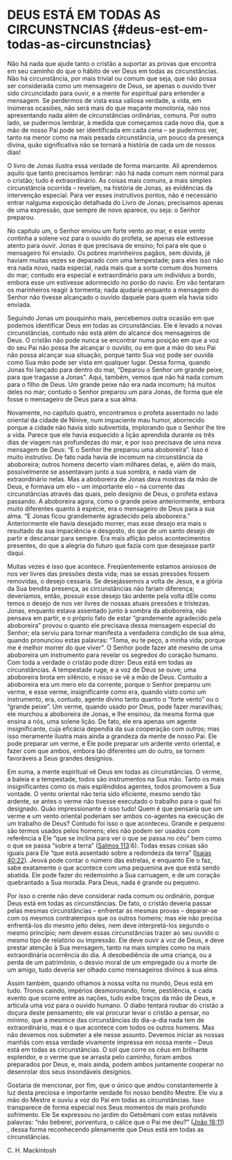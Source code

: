 # DEUS ESTÁ EM TODAS AS CIRCUNSTNCIAS {#deus-est-em-todas-as-circunstncias}

Não há nada que ajude tanto o cristão a suportar as provas que encontra em seu caminho do que o hábito de ver Deus em todas as circunstâncias. Não há circunstância, por mais trivial ou comum que seja, que não possa ser considerada como um mensageiro de Deus, se apenas o ouvido tiver sido circuncidado para ouvir, e a mente for espiritual para entender a mensagem. Se perdermos de vista essa valiosa verdade, a vida, em inúmeras ocasiões, não será mais do que maçante monotonia, não nos apresentando nada além de circunstâncias ordinárias, comuns. Por outro lado, se pudermos lembrar, à medida que começamos cada novo dia, que a mão de nosso Pai pode ser identificada em cada cena – se pudermos ver, tanto na menor como na mais pesada circunstância, um pouco da presença divina, quão significativa não se tornará a história de cada um de nossos dias!

O livro de Jonas ilustra essa verdade de forma marcante. Ali aprendemos aquilo que tanto precisamos lembrar: não há nada comum nem normal para o cristão; tudo é extraordinário. As coisas mais comuns, a mais simples circunstância ocorrida – revelam, na história de Jonas, as evidências da intervenção especial. Para ver esses instrutivos pontos, não é necessário entrar nalguma exposição detalhada do Livro de Jonas; precisamos apenas de uma expressão, que sempre de novo aparece, ou seja: o Senhor preparou.

No capítulo um, o Senhor enviou um forte vento ao mar, e esse vento continha a solene voz para o ouvido do profeta, se apenas ele estivesse atento para ouvir. Jonas é que precisava de ensino; foi para ele que o mensageiro foi enviado. Os pobres marinheiros pagãos, sem dúvida, já haviam muitas vezes se deparado com uma tempestade; para eles isso não era nada novo, nada especial, nada mais que a sorte comum dos homens do mar; contudo era especial e extraordinário para um indivíduo a bordo, embora esse um estivesse adormecido no porão do navio. Em vão tentaram os marinheiros reagir à tormenta; nada ajudaria enquanto a mensagem do Senhor não tivesse alcançado o ouvido daquele para quem ela havia sido enviada.

Seguindo Jonas um pouquinho mais, percebemos outra ocasião em que podemos identificar Deus em todas as circunstâncias. Ele é levado a novas circunstâncias, contudo não está além do alcance dos mensageiros de Deus. O cristão não pode nunca se encontrar numa posição em que a voz do seu Pai não possa lhe alcançar o ouvido, ou em que a mão do seu Pai não possa alcançar sua situação, porque tanto Sua voz pode ser ouvida como Sua mão pode ser vista em qualquer lugar. Dessa forma, quando Jonas foi lançado para dentro do mar, “Deparou o Senhor um grande peixe, para que tragasse a Jonas”. Aqui, também, vemos que não há nada comum para o filho de Deus. Um grande peixe não era nada incomum; há muitos deles no mar; contudo o Senhor preparou um para Jonas, de forma que ele fosse o mensageiro de Deus para a sua alma.

Novamente, no capítulo quatro, encontramos o profeta assentado no lado oriental da cidade de Nínive, num impaciente mau humor, aborrecido porque a cidade não havia sido subvertida, implorando que o Senhor lhe tire a vida. Parece que ele havia esquecido a lição aprendida durante os três dias de viagem nas profundezas do mar, e por isso precisava de uma nova mensagem de Deus: “E o Senhor lhe preparou uma aboboreira”. Isso é muito instrutivo. De fato nada havia de incomum na circunstância da aboboreira; outros homens decerto viam milhares delas, e, além do mais, possivelmente se assentavam junto a sua sombra, e nada viam de extraordinário nelas. Mas a aboboreira de Jonas dava mostras da mão de Deus, e formava um elo – um importante elo – na corrente das circunstâncias através das quais, pelo desígnio de Deus, o profeta estava passando. A aboboreira agora, como o grande peixe anteriormente, embora muito diferentes quanto à espécie, era o mensageiro de Deus para a sua alma. “E Jonas ficou grandemente agradecido pela aboboreira.” Anteriormente ele havia desejado morrer, mas esse desejo era mais o resultado da sua impaciência e desgosto, do que de um santo desejo de partir e descansar para sempre. Era mais aflição pelos acontecimentos presentes, do que a alegria do futuro que fazia com que desejasse partir daqui.

Muitas vezes é isso que acontece. Freqüentemente estamos ansiosos de nos ver livres das pressões desta vida; mas se essas pressões fossem removidas, o desejo cessaria. Se desejássemos a volta de Jesus, e a glória da Sua bendita presença, as circunstâncias não fariam diferença; deveríamos, então, possuir esse desejo tão ardente pela volta dEle como temos o desejo de nos ver livres de nossas atuais pressões e tristezas. Jonas, enquanto estava assentado junto à sombra da aboboreira, não pensava em partir, e o próprio fato de estar “grandemente agradecido pela aboboreira” provou o quanto ele precisava dessa mensagem especial do Senhor; ela serviu para tornar manifesta a verdadeira condição de sua alma, quando pronunciou estas palavras: “Toma, eu te peço, a minha vida; porque me é melhor morrer do que viver”. O Senhor pode fazer até mesmo de uma aboboreira um instrumento para revelar os segredos do coração humano. Com toda a verdade o cristão pode dizer: Deus está em todas as circunstâncias. A tempestade ruge, e a voz de Deus se ouve; uma aboboreira brota em silêncio, e nisso se vê a mão de Deus. Contudo a aboboreira era um mero elo da corrente, porque o Senhor preparou um verme, e esse verme, insignificante como era, quando visto como um instrumento, era, contudo, agente divino tanto quanto o “forte vento” ou o “grande peixe”. Um verme, quando usado por Deus, pode fazer maravilhas; ele murchou a aboboreira de Jonas, e lhe ensinou, da mesma forma que ensina a nós, uma solene lição. De fato, ele era apenas um agente insignificante, cuja eficácia dependia da sua cooperação com outros; mas isso meramente ilustra mais ainda a grandeza da mente de nosso Pai. Ele pode preparar um verme, e Ele pode preparar um ardente vento oriental, e fazer com que ambos, embora tão diferentes um do outro, se tornem favoráveis a Seus grandes desígnios.

Em suma, a mente espiritual vê Deus em todas as circunstâncias. O verme, a baleia e a tempestade, todos são instrumentos na Sua mão. Tanto os mais insignificantes como os mais esplêndidos agentes, todos promovem a Sua vontade. O vento oriental não teria sido eficiente, mesmo sendo tão ardente, se antes o verme não tivesse executado o trabalho para o qual foi designado. Quão impressionante é isso tudo! Quem é que pensaria que um verme e um vento oriental poderiam ser ambos co-agentes na execução de um trabalho de Deus? Contudo foi isso o que aconteceu. Grande e pequeno são termos usados pelos homens; eles não podem ser usados com referência a Ele “que se inclina para ver o que se passa no céu” bem como o que se passa “sobre a terra” ([Salmos 113](http://bibliaonline.com.br/acf/sl/11/3):6). Todas essas coisas são iguais para Ele “que está assentado sobre a redondeza da terra” ([Isaías 40:22](http://bibliaonline.com.br/acf/is/40/22)). Jeová pode contar o número das estrelas, e enquanto Ele o faz, sabe exatamente o que acontece com uma pequenina ave que está sendo abatida. Ele pode fazer do redemoinho a Sua carruagem, e de um coração quebrantado a Sua morada. Para Deus, nada é grande ou pequeno.

Por isso o crente não deve considerar nada comum ou ordinário, porque Deus está em todas as circunstâncias. De fato, o cristão deveria passar pelas mesmas circunstâncias – enfrentar as mesmas provas – deparar-se com os mesmos contratempos que os outros homens; mas ele não precisa enfrentá-los do mesmo jeito deles, nem deve interpretá-los segundo o mesmo princípio; nem devem essas circunstâncias trazer ao seu ouvido o mesmo tipo de relatório ou impressão. Ele deve ouvir a voz de Deus, e deve prestar atenção à Sua mensagem, tanto na mais simples como na mais extraordinária ocorrência do dia. A desobediência de uma criança, ou a perda de um patrimônio, o desvio moral de um empregado ou a morte de um amigo, tudo deveria ser olhado como mensageiros divinos à sua alma.

Assim também, quando olhamos à nossa volta no mundo, Deus está em tudo. Tronos caindo, impérios desmoronando, fome, pestilência, e cada evento que ocorre entre as nações, tudo exibe traços da mão de Deus, e articula uma voz para o ouvido humano. O diabo tentará roubar do cristão a doçura deste pensamento; ele vai procurar levar o cristão a pensar, no mínimo, que a mesmice das circunstâncias do dia-a-dia nada tem de extraordinário, mas é o que acontece com todos os outros homens. Mas não devemos nos submeter a ele nesse assunto. Devemos iniciar as nossas manhãs com essa verdade vivamente impressa em nossa mente – Deus está em todas as circunstâncias. O sol que corre os céus em brilhante esplendor, e o verme que se arrasta pelo caminho, foram ambos preparados por Deus, e, mais ainda, podem ambos juntamente cooperar no desenrolar dos seus insondáveis desígnios.

Gostaria de mencionar, por fim, que o único que andou constantemente à luz desta preciosa e importante verdade foi nosso bendito Mestre. Ele viu a mão do Mestre e ouviu a voz do Pai em todas as circunstâncias. Isso transparece de forma especial nos Seus momentos de mais profundo sofrimento. Ele Se expressou no jardim do Getsêmani com estas notáveis palavras: “não beberei, porventura, o cálice que o Pai me deu?” ([João 18:11](http://bibliaonline.com.br/acf/jo/18/11)) , dessa forma reconhecendo plenamente que Deus está em todas as circunstâncias.

C. H. Mackintosh